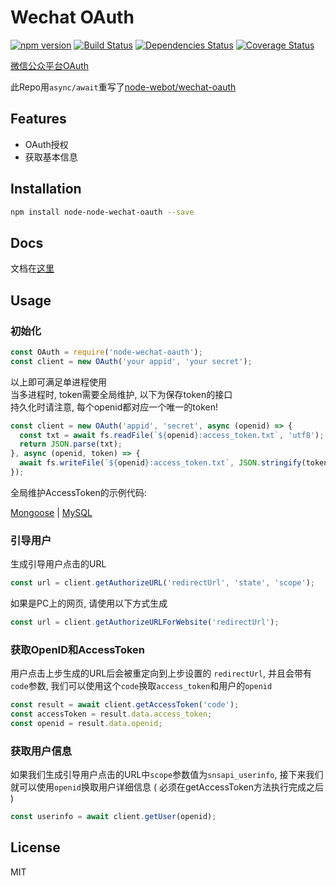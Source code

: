 # Wechat OAuth

[![npm version](https://badge.fury.io/js/node-wechat-oauth.svg)](https://badge.fury.io/js/node-wechat-oauth)
[![Build Status](https://travis-ci.org/samuraime/wechat-oauth.svg)](https://travis-ci.org/samuraime/wechat-oauth)
[![Dependencies Status](https://david-dm.org/samuraime/wechat-oauth.svg)](https://david-dm.org/samuraime/wechat-oauth)
[![Coverage Status](https://coveralls.io/repos/github/samuraime/wechat-oauth/badge.svg?branch=master)](https://coveralls.io/github/samuraime/wechat-oauth?branch=master)

[微信公众平台OAuth](https://mp.weixin.qq.com/wiki?t=resource/res_main&id=mp1421140842)

此Repo用```async/await```重写了[node-webot/wechat-oauth](https://github.com/node-webot/wechat-oauth)

## Features

- OAuth授权
- 获取基本信息

## Installation

```sh
npm install node-node-wechat-oauth --save
```

## Docs

文档在[这里](docs)

## Usage

### 初始化

```js
const OAuth = require('node-wechat-oauth');
const client = new OAuth('your appid', 'your secret');
```

以上即可满足单进程使用  
当多进程时, token需要全局维护, 以下为保存token的接口  
持久化时请注意, 每个openid都对应一个唯一的token!

```js
const client = new OAuth('appid', 'secret', async (openid) => {
  const txt = await fs.readFile(`${openid}:access_token.txt`, 'utf8');
  return JSON.parse(txt);
}, async (openid, token) => {
  await fs.writeFile(`${openid}:access_token.txt`, JSON.stringify(token));
});
```

全局维护AccessToken的示例代码:

[Mongoose](examples/mongoose.js) | [MySQL](examples/mysql.js)

### 引导用户

生成引导用户点击的URL

```js
const url = client.getAuthorizeURL('redirectUrl', 'state', 'scope');
```

如果是PC上的网页, 请使用以下方式生成

```js
const url = client.getAuthorizeURLForWebsite('redirectUrl');
```

### 获取OpenID和AccessToken

用户点击上步生成的URL后会被重定向到上步设置的 `redirectUrl`, 并且会带有`code`参数, 我们可以使用这个`code`换取`access_token`和用户的`openid`

```js
const result = await client.getAccessToken('code');
const accessToken = result.data.access_token;
const openid = result.data.openid;
```

### 获取用户信息

如果我们生成引导用户点击的URL中`scope`参数值为`snsapi_userinfo`, 接下来我们就可以使用`openid`换取用户详细信息 ( 必须在getAccessToken方法执行完成之后 ) 

```js
const userinfo = await client.getUser(openid);
```

## License

MIT
